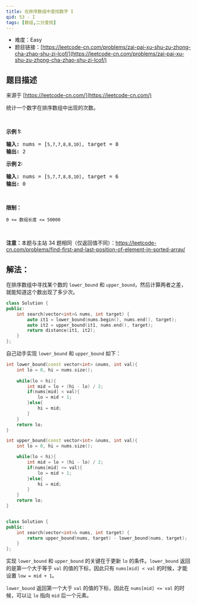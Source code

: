 ```yaml
---
title: 在排序数组中查找数字 I
qid: 53 - I
tags: [数组,二分查找]
---
```



- 难度：Easy
- 题目链接：[https://leetcode-cn.com/problems/zai-pai-xu-shu-zu-zhong-cha-zhao-shu-zi-lcof/](https://leetcode-cn.com/problems/zai-pai-xu-shu-zu-zhong-cha-zhao-shu-zi-lcof/)


## 题目描述

来源于 [https://leetcode-cn.com/](https://leetcode-cn.com/)

<p>统计一个数字在排序数组中出现的次数。</p>

<p>&nbsp;</p>

<p><strong>示例 1:</strong></p>

<pre><strong>输入:</strong> nums = [<code>5,7,7,8,8,10]</code>, target = 8
<strong>输出:</strong> 2</pre>

<p><strong>示例&nbsp;2:</strong></p>

<pre><strong>输入:</strong> nums = [<code>5,7,7,8,8,10]</code>, target = 6
<strong>输出:</strong> 0</pre>

<p>&nbsp;</p>

<p><strong>限制：</strong></p>

<p><code>0 &lt;= 数组长度 &lt;= 50000</code></p>

<p>&nbsp;</p>

<p><strong>注意：</strong>本题与主站 34 题相同（仅返回值不同）：<a href="https://leetcode-cn.com/problems/find-first-and-last-position-of-element-in-sorted-array/">https://leetcode-cn.com/problems/find-first-and-last-position-of-element-in-sorted-array/</a></p>


## 解法：

在排序数组中寻找某个数的 `lower_bound` 和 `upper_bound`，然后计算两者之差，就能知道这个数出现了多少次。

```c++
class Solution {
public:
    int search(vector<int>& nums, int target) {
        auto it1 = lower_bound(nums.begin(), nums.end(), target);
        auto it2 = upper_bound(it1, nums.end(), target);
        return distance(it1, it2);
    }
};
```

自己动手实现 `lower_bound` 和 `upper_bound` 如下：

```c++
int lower_bound(const vector<int> &nums, int val){
    int lo = 0, hi = nums.size();
    
    while(lo < hi){
        int mid = lo + (hi - lo) / 2;
        if(nums[mid] < val){
            lo = mid + 1;
        }else{
            hi = mid;
        }
    }
    return lo;
}

int upper_bound(const vector<int> &nums, int val){
    int lo = 0, hi = nums.size();

    while(lo < hi){
        int mid = lo + (hi - lo) / 2;
        if(nums[mid] <= val){
            lo = mid + 1;
        }else{
            hi = mid;
        }
    }
    return lo;
}


class Solution {
public:
    int search(vector<int>& nums, int target) {
        return upper_bound(nums, target) - lower_bound(nums, target);
    }
};
```

实现 `lower_bound` 和 `upper_bound` 的关键在于更新 `lo` 的条件。`lower_bound` 返回的是第一个大于等于 `val` 的值的下标，因此只有 `nums[mid] < val` 的时候，才能设置 `low = mid + 1`。

`lower_bound` 返回第一个大于 `val` 的值的下标，因此在 `nums[mid] <= val` 的时候，可以让 `lo` 指向 `mid` 后一个元素。